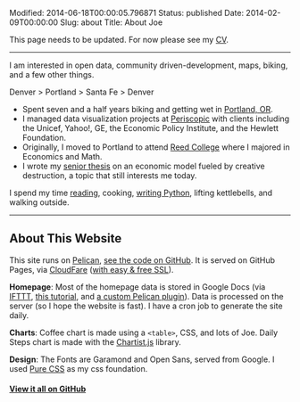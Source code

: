 Modified: 2014-06-18T00:00:05.796871
Status: published
Date: 2014-02-09T00:00:00
Slug: about
Title: About Joe

This page needs to be updated. For now please see my [CV]({filename}/pages/cv.md).

<hr>

I am interested in open data, community driven-development, maps, biking, and a few other things.

Denver > Portland > Santa Fe > Denver

* Spent seven and a half years biking and getting wet in [Portland, OR](http://www.youtube.com/watch?v=3PC5PDlKKIo). 
* I managed data visualization projects at [Periscopic](http://periscopic.com) with clients including the Unicef, Yahoo!, GE, the Economic Policy Institute, and the Hewlett Foundation. 
* Originally, I moved to Portland to attend [Reed College](http://reed.edu) where I majored in Economics and Math. 
* I wrote my [senior thesis](https://s3.amazonaws.com/joehand_blog/Hand_ReedSeniorThesis_2009.pdf) on an economic model fueled by creative destruction, a topic that still interests me today.

I spend my time [reading](https://www.goodreads.com/joehand), cooking, [writing Python](https://github.com/joehand), lifting kettlebells, and walking outside.

<hr>


## About This Website<a name="about-site"></a>

This site runs on [Pelican](http://docs.getpelican.com), [see the code on GitHub](https://github.com/joehand/joeahand). 
It is served on GitHub Pages, via [CloudFare](https://www.cloudflare.com/) ([with easy & free SSL](https://sheharyar.me/blog/free-ssl-for-github-pages-with-custom-domains/)).

**Homepage**: 
Most of the homepage data is stored in Google Docs (via [IFTTT](http://ifttt.com), [this tutorial](http://jlord.us/blog/your-own-instagram.html), and [a custom Pelican plugin](https://github.com/joehand/joeahand/tree/master/plugins/pelican_gdocs)). 
Data is processed on the server (so I hope the website is fast). I have a cron job to generate the site daily.

**Charts**: 
Coffee chart is made using a `<table>`, CSS, and lots of Joe. 
Daily Steps chart is made with the [Chartist.js](http://gionkunz.github.io/chartist-js/index.html) library.

**Design**: 
The Fonts are Garamond and Open Sans, served from Google. 
I used [Pure CSS](http://purecss.io/layouts/) as my css foundation.

#### [View it all on GitHub](https://github.com/joehand/joeahand)
